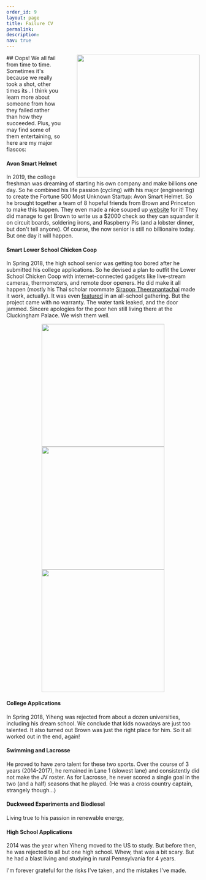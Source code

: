 ```yaml
---
order_id: 9
layout: page
title: Failure CV
permalink: 
description: 
nav: true
---
```


<img style="float: right; padding-left:40px;" width="320" src="https://yxie20.github.io/assets/img/fiasco.jpg">
## Oops! 
We all fail from time to time. Sometimes it's because we really took a shot, other times its .
I think you learn more about someone from how they failed rather than how they succeeded. 
Plus, you may find some of them entertaining, so here are my major fiascos:

#### Avon Smart Helmet
In 2019, the college freshman was dreaming of starting his own company and make billions one day. 
So he combined his life passion (cycling) with his major (engineering) to create the Fortune 500 
Most Unknown Startup: Avon Smart Helmet. So he brought together a team of 8 hopeful friends from 
Brown and Princeton to make this happen. They even made a nice souped up 
[website](https://avonsmarthelmet.wixsite.com/website) for it! 
They did manage to get Brown to write us a $2000 check so they can squander it on circuit boards, 
soldering irons, and Raspberry Pis (and a lobster dinner, but don't tell anyone). 
Of course, the now senior is still no billionaire today. But one day it will happen.

#### Smart Lower School Chicken Coop
In Spring 2018, the high school senior was getting too bored after he submitted his college 
applications. So he devised a plan to outfit the Lower School Chicken Coop with internet-connected
gadgets like live-stream cameras, thermometers, and remote door openers. He did make it all happen
(mostly his Thai scholar roommate [Sirapop Theeranantachai](https://www.linkedin.com/in/stheera/)
made it work, actually). It was even [featured](https://www.youtube.com/watch?v=VIiHRNy9Loc&feature=youtu.be) 
in an all-school gathering. But the project came with no warranty. The water tank leaked, and 
the door jammed. Sincere apologies for the poor hen still living there at the Cluckingham Palace. 
We wish them well.

<p align="center">
<img width="320" src="https://yxie20.github.io/assets/img/coop.jpg">
<img width="320" src="https://yxie20.github.io/assets/img/coopkid1.jpg">
<img width="320" src="https://yxie20.github.io/assets/img/coopkid2.jpg">
</p>

#### College Applications
In Spring 2018, Yiheng was rejected from about a dozen universities, including his dream school. 
We conclude that kids nowadays are just too talented. It also turned out Brown was just the right
place for him. So it all worked out in the end, again!


#### Swimming and Lacrosse
He proved to have zero talent for these two sports. Over the course of 3 years (2014-2017), he 
remained in Lane 1 (slowest lane) and consistently did not make the JV roster. As for Lacrosse, 
he never scored a single goal in the two (and a half) seasons that he played. (He was a cross 
country captain, strangely though...)


#### Duckweed Experiments and Biodiesel
Living true to his passion in renewable energy, 


#### High School Applications
2014 was the year when Yiheng moved to the US to study. But before then, he was rejected to all but 
one high school. Whew, that was a bit scary. But he had a blast living and studying in rural 
Pennsylvania for 4 years.


I'm forever grateful for the risks I've taken, and the mistakes I've made.

